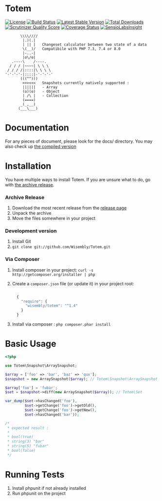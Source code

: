 Totem
=====
[![License](https://poser.pugx.org/wisembly/totem/license.png)](https://packagist.org/packages/wisembly/totem)
[![Build Status](https://travis-ci.org/Wisembly/Totem.png?branch=master)](https://travis-ci.org/Wisembly/Totem)
[![Latest Stable Version](https://poser.pugx.org/wisembly/totem/v/stable.png)](https://packagist.org/packages/wisembly/totem)
[![Total Downloads](https://poser.pugx.org/wisembly/totem/downloads.png)](https://packagist.org/packages/wisembly/totem)
[![Scrutinizer Quality Score](https://scrutinizer-ci.com/g/Taluu/Totem/badges/quality-score.png?s=b71f67e353a379e19b651697285ffed18d6f1554)](https://scrutinizer-ci.com/g/Taluu/Totem/)
[![Coverage Status](https://img.shields.io/coveralls/Wisembly/Totem.svg)](https://coveralls.io/r/Wisembly/Totem?branch=master)
[![SensioLabsInsight](https://insight.sensiolabs.com/projects/82271056-a3c2-4e0b-adff-8219fa198035/mini.png)](https://insight.sensiolabs.com/projects/82271056-a3c2-4e0b-adff-8219fa198035)

```
       \\\\////
        |.)(.|
        | || |   Changeset calculator between two state of a data
        \(__)/   Compatibile with PHP 7.3, 7.4 or 8.0
        |-..-|
        |o\/o|
   .----\    /----.
  / / / |~~~~| \ \ \
 / / / /|::::|\ \ \ \
'-'-'-'-|::::|-'-'-'-'
       (((^^)))
        >>><<<   Snapshots currently natively supported :
        ||||||   - Array
        (o)(o)   - Object
        | /\ |   - Collection
        (====)
       _(_,__)
      (___\___)
```

Documentation
=============
For any pieces of document, please look for the docs/ directory. You may also 
check up [the compiled version](http://totem.readthedocs.org/en/latest/index.html)

Installation
============
You have multiple ways to install Totem. If you are unsure what to do, go with
[the archive release](#archive-release).

### Archive Release
1. Download the most recent release from the [release page](https://github.com/Wisembly/Totem/releases)
2. Unpack the archive
3. Move the files somewhere in your project

### Development version
1. Install Git
2. `git clone git://github.com/Wisembly/Totem.git`

### Via Composer
1. Install composer in your project: `curl -s http://getcomposer.org/installer | php`
2. Create a `composer.json` file (or update it) in your project root:

    ```javascript

      {
        "require": {
          "wisembly/totem": "^1.4"
        }
      }
    ```

3. Install via composer : `php composer.phar install`

Basic Usage
===========
```php
<?php

use Totem\Snapshot\ArraySnapshot;

$array = ['foo' => 'bar', 'baz' => 'qux'];
$snapshot = new ArraySnapshot($array); // Totem\Snapshot\ArraySnapshot

$array['foo'] = 'fubar';
$set = $snapshot->diff(new ArraySnapshot($array)); // Totem\Set

var_dump($set->hasChanged('foo'),
         $set->getChange('foo')->getOld(),
         $set->getChange('foo')->getNew(),
         $set->hasChanged('bar'));

/* 
 * expected result :
 *
 * bool(true)
 * string(3) "bar"
 * string(5) "fubar"
 * bool(false)
 */
```

Running Tests
=============
1. Install phpunit if not already installed
2. Run phpunit on the project

